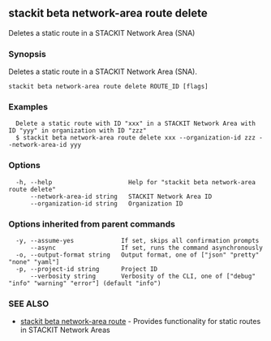## stackit beta network-area route delete

Deletes a static route in a STACKIT Network Area (SNA)

### Synopsis

Deletes a static route in a STACKIT Network Area (SNA).

```
stackit beta network-area route delete ROUTE_ID [flags]
```

### Examples

```
  Delete a static route with ID "xxx" in a STACKIT Network Area with ID "yyy" in organization with ID "zzz"
  $ stackit beta network-area route delete xxx --organization-id zzz --network-area-id yyy
```

### Options

```
  -h, --help                     Help for "stackit beta network-area route delete"
      --network-area-id string   STACKIT Network Area ID
      --organization-id string   Organization ID
```

### Options inherited from parent commands

```
  -y, --assume-yes             If set, skips all confirmation prompts
      --async                  If set, runs the command asynchronously
  -o, --output-format string   Output format, one of ["json" "pretty" "none" "yaml"]
  -p, --project-id string      Project ID
      --verbosity string       Verbosity of the CLI, one of ["debug" "info" "warning" "error"] (default "info")
```

### SEE ALSO

* [stackit beta network-area route](./stackit_beta_network-area_route.md)	 - Provides functionality for static routes in STACKIT Network Areas

